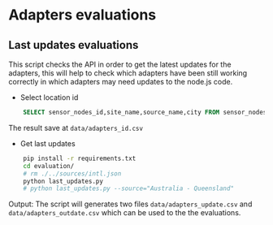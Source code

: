 # Adapters evaluations

## Last updates evaluations

This script checks the API in order to get the latest updates for the adapters, this will help to check which adapters have been still working correctly in which adapters may need updates to the node.js code.

- Select location id

```sql
    SELECT sensor_nodes_id,site_name,source_name,city FROM sensor_nodes WHERE ismobile=False and source_name !='PurpleAir';
```

The result save at `data/adapters_id.csv`

- Get last updates

```sh
    pip install -r requirements.txt
    cd evaluation/
    # rm ./../sources/intl.json
    python last_updates.py
    # python last_updates.py --source="Australia - Queensland"
```

Output: The script will generates two files `data/adapters_update.csv` and `data/adapters_outdate.csv` which can be used to the the evaluations.

